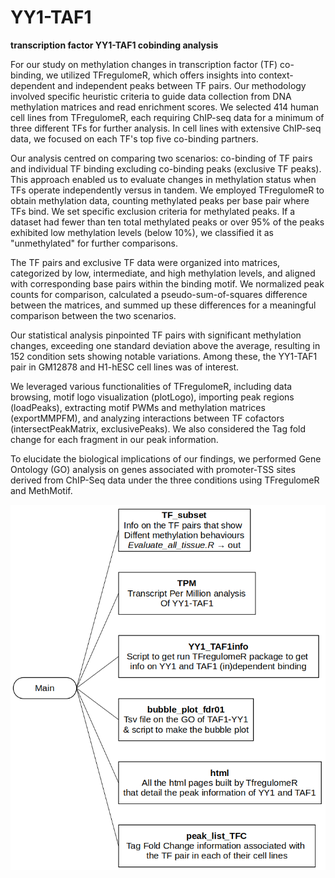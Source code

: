 # YY1-TAF1

**transcription factor YY1-TAF1 cobinding analysis**

For our study on methylation changes in transcription factor (TF) co-binding, we utilized TFregulomeR, which offers insights into context-dependent and independent peaks between TF pairs. Our methodology involved specific heuristic criteria to guide data collection from DNA methylation matrices and read enrichment scores. We selected 414 human cell lines from TFregulomeR, each requiring ChIP-seq data for a minimum of three different TFs for further analysis. In cell lines with extensive ChIP-seq data, we focused on each TF's top five co-binding partners.

Our analysis centred on comparing two scenarios: co-binding of TF pairs and individual TF binding excluding co-binding peaks (exclusive TF peaks). This approach enabled us to evaluate changes in methylation status when TFs operate independently versus in tandem. We employed TFregulomeR to obtain methylation data, counting methylated peaks per base pair where TFs bind. 
We set specific exclusion criteria for methylated peaks. If a dataset had fewer than ten total methylated peaks or over 95% of the peaks exhibited low methylation levels (below 10%), we classified it as "unmethylated" for further comparisons.

The TF pairs and exclusive TF data were organized into matrices, categorized by low, intermediate, and high methylation levels, and aligned with corresponding base pairs within the binding motif. We normalized peak counts for comparison, calculated a pseudo-sum-of-squares difference between the matrices, and summed up these differences for a meaningful comparison between the two scenarios.

Our statistical analysis pinpointed TF pairs with significant methylation changes, exceeding one standard deviation above the average, resulting in 152 condition sets showing notable variations. Among these, the YY1-TAF1 pair in GM12878 and H1-hESC cell lines was of interest.

We leveraged various functionalities of TFregulomeR, including data browsing, motif logo visualization (plotLogo), importing peak regions (loadPeaks), extracting motif PWMs and methylation matrices (exportMMPFM), and analyzing interactions between TF cofactors (intersectPeakMatrix, exclusivePeaks). We also considered the Tag fold change for each fragment in our peak information.

To elucidate the biological implications of our findings, we performed Gene Ontology (GO) analysis on genes associated with promoter-TSS sites derived from ChIP-Seq data under the three conditions using TFregulomeR and MethMotif.


![git_folder_branches](https://github.com/gastonguaysiu/YY1-TAF1/blob/main/git_dir_branches.png?raw=true)
